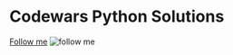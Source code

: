 # Codewars Python Solutions
[Follow me](https://www.codewars.com/users/Deletor)
![follow me](https://www.codewars.com/users/Deletor/badges/large)
